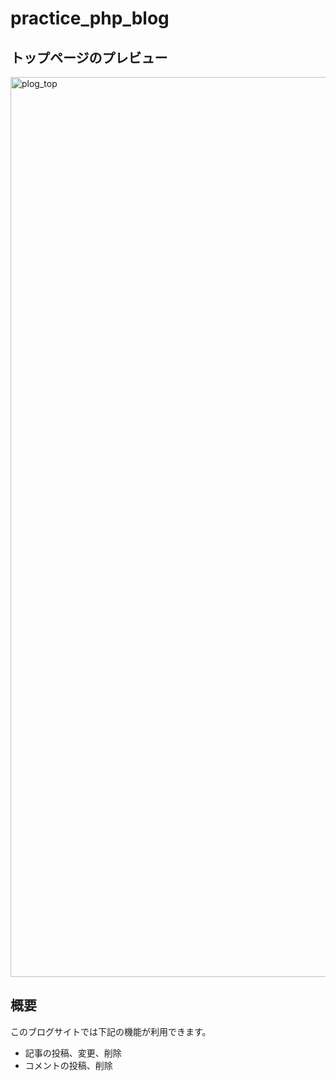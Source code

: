 # practice_php_blog

## トップページのプレビュー

<img width="1440" alt="plog_top" src="https://user-images.githubusercontent.com/53562262/74538202-09147d00-4f7f-11ea-8e90-482f642dfc6a.png">

## 概要
このブログサイトでは下記の機能が利用できます。  
- 記事の投稿、変更、削除  
- コメントの投稿、削除  
